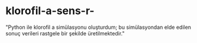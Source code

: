 # klorofil-a-sens-r-
"Python ile klorofil a simülasyonu oluşturdum; bu simülasyondan elde edilen sonuç verileri rastgele bir şekilde üretilmektedir."
